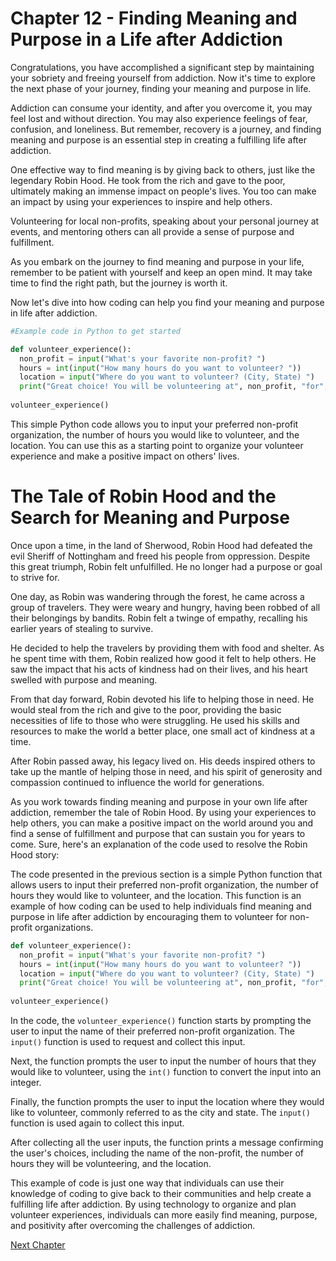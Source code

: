 # Chapter 12 - Finding Meaning and Purpose in a Life after Addiction

Congratulations, you have accomplished a significant step by maintaining your sobriety and freeing yourself from addiction. Now it's time to explore the next phase of your journey, finding your meaning and purpose in life.

Addiction can consume your identity, and after you overcome it, you may feel lost and without direction. You may also experience feelings of fear, confusion, and loneliness. But remember, recovery is a journey, and finding meaning and purpose is an essential step in creating a fulfilling life after addiction.

One effective way to find meaning is by giving back to others, just like the legendary Robin Hood. He took from the rich and gave to the poor, ultimately making an immense impact on people's lives. You too can make an impact by using your experiences to inspire and help others. 

Volunteering for local non-profits, speaking about your personal journey at events, and mentoring others can all provide a sense of purpose and fulfillment.

As you embark on the journey to find meaning and purpose in your life, remember to be patient with yourself and keep an open mind. It may take time to find the right path, but the journey is worth it.

Now let's dive into how coding can help you find your meaning and purpose in life after addiction. 

```python
#Example code in Python to get started

def volunteer_experience():
  non_profit = input("What's your favorite non-profit? ")
  hours = int(input("How many hours do you want to volunteer? "))
  location = input("Where do you want to volunteer? (City, State) ")
  print("Great choice! You will be volunteering at", non_profit, "for", hours, "hours in", location)
  
volunteer_experience()
```
This simple Python code allows you to input your preferred non-profit organization, the number of hours you would like to volunteer, and the location. You can use this as a starting point to organize your volunteer experience and make a positive impact on others' lives.
# The Tale of Robin Hood and the Search for Meaning and Purpose

Once upon a time, in the land of Sherwood, Robin Hood had defeated the evil Sheriff of Nottingham and freed his people from oppression. Despite this great triumph, Robin felt unfulfilled. He no longer had a purpose or goal to strive for.

One day, as Robin was wandering through the forest, he came across a group of travelers. They were weary and hungry, having been robbed of all their belongings by bandits. Robin felt a twinge of empathy, recalling his earlier years of stealing to survive.

He decided to help the travelers by providing them with food and shelter. As he spent time with them, Robin realized how good it felt to help others. He saw the impact that his acts of kindness had on their lives, and his heart swelled with purpose and meaning.

From that day forward, Robin devoted his life to helping those in need. He would steal from the rich and give to the poor, providing the basic necessities of life to those who were struggling. He used his skills and resources to make the world a better place, one small act of kindness at a time.

After Robin passed away, his legacy lived on. His deeds inspired others to take up the mantle of helping those in need, and his spirit of generosity and compassion continued to influence the world for generations.

As you work towards finding meaning and purpose in your own life after addiction, remember the tale of Robin Hood. By using your experiences to help others, you can make a positive impact on the world around you and find a sense of fulfillment and purpose that can sustain you for years to come.
Sure, here's an explanation of the code used to resolve the Robin Hood story:

The code presented in the previous section is a simple Python function that allows users to input their preferred non-profit organization, the number of hours they would like to volunteer, and the location. This function is an example of how coding can be used to help individuals find meaning and purpose in life after addiction by encouraging them to volunteer for non-profit organizations.

```python
def volunteer_experience():
  non_profit = input("What's your favorite non-profit? ")
  hours = int(input("How many hours do you want to volunteer? "))
  location = input("Where do you want to volunteer? (City, State) ")
  print("Great choice! You will be volunteering at", non_profit, "for", hours, "hours in", location)
  
volunteer_experience()
```

In the code, the `volunteer_experience()` function starts by prompting the user to input the name of their preferred non-profit organization. The `input()` function is used to request and collect this input.

Next, the function prompts the user to input the number of hours that they would like to volunteer, using the `int()` function to convert the input into an integer.

Finally, the function prompts the user to input the location where they would like to volunteer, commonly referred to as the city and state. The `input()` function is used again to collect this input.

After collecting all the user inputs, the function prints a message confirming the user's choices, including the name of the non-profit, the number of hours they will be volunteering, and the location.

This example of code is just one way that individuals can use their knowledge of coding to give back to their communities and help create a fulfilling life after addiction. By using technology to organize and plan volunteer experiences, individuals can more easily find meaning, purpose, and positivity after overcoming the challenges of addiction.


[Next Chapter](13_Chapter13.md)